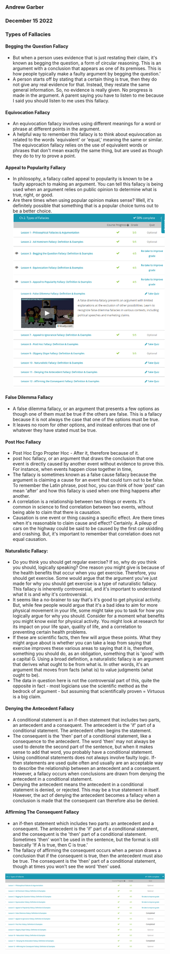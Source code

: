 ### Andrew Garber
### December 15 2022
### Types of Fallacies

#### Begging the Question Fallacy
 - But when a person uses evidence that is just restating their claim, it's known as begging the question, a form of circular reasoning. This is an argument with a conclusion that appears as one of its premises. This is how people typically make a faulty argument by begging the question.'
 - A person starts off by stating that a certain thing is true, then they do not give any real evidence for that. Instead, they restate the same general information. So, no evidence is really given. No progress is made in the argument. A parent saying you have to listen to me because I said you should listen to me uses this fallacy.

#### Equivocation Fallacy
 - An equivocation fallacy involves using different meanings for a word or phrase at different points in the argument.
 - A helpful way to remember this fallacy is to think about equivocation as related to the words 'equivalent' or 'equal,' meaning the same or similar. The equivocation fallacy relies on the use of equivalent words or phrases that don't mean exactly the same thing, but are used as though they do to try to prove a point. 

#### Appeal to Popularity Fallacy
 - In philosophy, a fallacy called appeal to popularity is known to be a faulty approach to making an argument. You can tell this fallacy is being used when an argument relies on public opinion to determine what is true, right, or good.
 - Are there times when using popular opinion makes sense? Well, it's definitely possible that something that is a popular choice turns out to be a better choice.
 ![Alt text](Media/types_of_fallacies.png)

#### False Dilemma Fallacy
 - A false dilemma fallacy, or an argument that presents a few options as though one of them must be true if the others are false. This is a fallacy because it is not always the case that one of the options must be true. 
 - It leaves no room for other options, and instead enforces that one of whatever they have stated must be true.

#### Post Hoc Fallacy
 - Post Hoc Ergo Propter Hoc - After it, therefore because of it.
 - post hoc fallacy, or an argument that draws the conclusion that one event is directly caused by another event without evidence to prove this. For instance, when events happen close together in time,
 - The fallacy is sometimes known as a false cause fallacy because the argument is claiming a cause for an event that could turn out to be false. To remember the Latin phrase, post hoc, you can think of how 'post' can mean 'after' and how this fallacy is used when one thing happens after another.
 -  A correlation is a relationship between two things or events. It's common in science to find correlation between two events, without being able to claim that there is causation.
 - Causation is one event or thing causing a specific effect. Are there times when it's reasonable to claim cause and effect? Certainly. A pileup of cars on the highway could be said to be caused by the first car skidding and crashing. But, it's important to remember that correlation does not equal causation.

#### Naturalistic Fallacy:
 - Do you think you should get regular exercise? If so, why do you think you should, logically speaking? One reason you might give is because of the health benefits that occur when you get exercise. Therefore, you should get exercise. Some would argue that the argument you've just made for why you should get exercise is a type of naturalistic fallacy. This fallacy is inherently controversial, and it's important to understand what it is and why it's controversial.
 - It seems like a no-brainer to say that's it's good to get physical activity. But, while few people would argue that it's a bad idea to aim for more physical movement in your life, some might take you to task for how you logically argue for why you should. Consider for a moment what benefits you might know exist for physical activity. You might look at research for its impact on your life span, quality of life, and a correlation to preventing certain health problems.
 - If these are scientific facts, then few will argue these points. What they might argue about is whether you can take a leap from saying that exercise improves these various areas to saying that it is, therefore, something you should do, as an obligation, something that is 'good' with a capital G. Using a broad definition, a naturalistic fallacy is an argument that derives what ought to be from what is. In other words, it's an argument that moves from facts (what is) to value judgments (what ought to be).
 - The data in question here is not the controversial part of this, quite the opposite in fact - most logicians use the scientific method as the bedrock of argument - but assuming that scientifically proven = Virtuous is a big claim.

#### Denying the Antecedent Fallacy
 - A conditional statement is an if-then statement that includes two parts, an antecedent and a consequent. The antecedent is the 'if' part of a conditional statement. The antecedent often begins the statement. 
 - The consequent is the 'then' part of a conditional statement, like a consequence to the antecedent. The word 'then' may not always be used to denote the second part of the sentence, but when it makes sense to add that word, you probably have a conditional statement.
 - Using conditional statements does not always involve faulty logic. If-then statements are used quite often and usually are an acceptable way to describe the relationship between an antecedent and a consequent. However, a fallacy occurs when conclusions are drawn from denying the antecedent in a conditional statement.
 - Denying the antecedent means the antecedent in a conditional statement is denied, or rejected. This may be a true statement in itself. However, the act of denying the antecedent becomes a fallacy when a conclusion is made that the consequent can therefore also be denied.

#### Affirming The Consequent Fallacy
 - an if-then statement which includes two parts: an antecedent and a consequent. The antecedent is the 'if' part of a conditional statement, and the consequent is the 'then' part of a conditional statement. Sometimes 'then' won't be used in the sentence, but the format is still basically 'If A is true, then C is true.'
 - The fallacy of affirming the consequent occurs when a person draws a conclusion that if the consequent is true, then the antecedent must also be true. The consequent is the 'then' part of a conditional statement, though at times you won't see the word 'then' used.

![Alt text](Media/types_of_logical_fallacies.png)